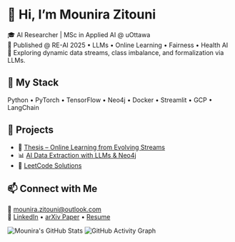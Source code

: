 

<!--
**mouni001/mouni001** is a ✨ _special_ ✨ repository because its `README.md` (this file) appears on your GitHub profile.

Here are some ideas to get you started:

- 🔭 I’m currently working on ...
- 🌱 I’m currently learning ...
- 👯 I’m looking to collaborate on ...
- 🤔 I’m looking for help with ...
- 💬 Ask me about ...
- 📫 How to reach me: ...
- 😄 Pronouns: ...
- ⚡ Fun fact: ...
-->
# 👋 Hi, I’m Mounira Zitouni

🎓 AI Researcher | MSc in Applied AI @ uOttawa  
📜 Published @ RE-AI 2025 • LLMs • Online Learning • Fairness • Health AI  
🧠 Exploring dynamic data streams, class imbalance, and formalization via LLMs.

## 🔧 My Stack
Python • PyTorch • TensorFlow • Neo4j • Docker • Streamlit • GCP • LangChain

## 🚀 Projects
- 🔬 [Thesis – Online Learning from Evolving Streams](https://github.com/mouni001/thesis)
- 📊 [AI Data Extraction with LLMs & Neo4j](https://github.com/mouni001/AI)
- 🧩 [LeetCode Solutions](https://github.com/mouni001/Leetcode)

## 📫 Connect with Me
📧 mounira.zitouni@outlook.com  
🔗 [LinkedIn](https://www.linkedin.com/in/mounira-nihad-zitouni/) • [arXiv Paper](https://arxiv.org/pdf/2411.15898) • [Resume](#)

![Mounira's GitHub Stats](https://github-readme-stats.vercel.app/api?username=mouni001&show_icons=true&theme=dark)
![GitHub Activity Graph](https://github-readme-activity-graph.cyclic.app/graph?username=mouni001&theme=github-compact)

